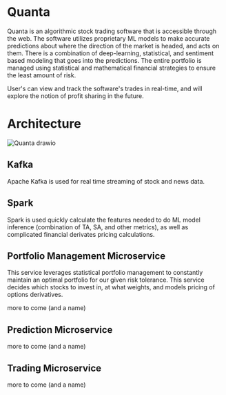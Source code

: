 # Quanta
Quanta is an algorithmic stock trading software that is accessible through the web. The software utilizes proprietary ML models to make accurate predictions about where the direction of the market is headed, and acts on them. There is a combination of deep-learning, statistical, and sentiment based modeling that goes into the predictions. The entire portfolio is managed using statistical and mathematical financial strategies to ensure the least amount of risk.

User's can view and track the software's trades in real-time, and will explore the notion of profit sharing in the future.

# Architecture
![Quanta drawio](https://github.com/ndavidson19/quanta/assets/59320455/55c9435a-31d6-4443-a805-bcfa6e429831)

## Kafka
Apache Kafka is used for real time streaming of stock and news data.

## Spark
Spark is used quickly calculate the features needed to do ML model inference (combination of TA, SA, and other metrics), as well as complicated financial derivates pricing calculations.

## Portfolio Management Microservice
This service leverages statistical portfolio management to constantly maintain an optimal portfolio for our given risk tolerance. This service  decides which stocks to invest in, at what weights, and models pricing of options derivatives. 

more to come (and a name)

## Prediction Microservice
more to come (and a name)

## Trading Microservice
more to come (and a name)
